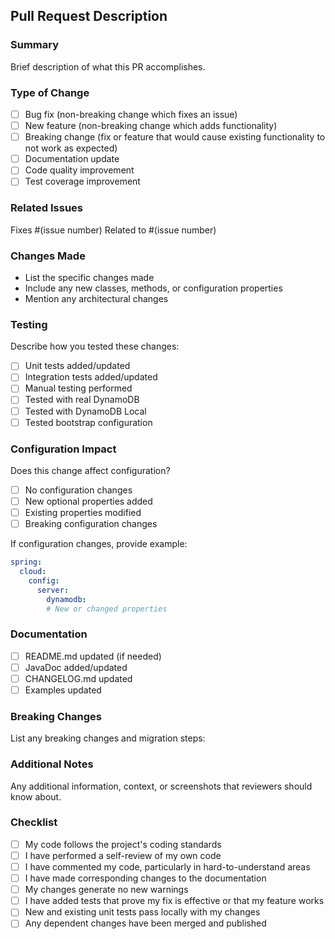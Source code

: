 ## Pull Request Description

### Summary

Brief description of what this PR accomplishes.

### Type of Change

- [ ] Bug fix (non-breaking change which fixes an issue)
- [ ] New feature (non-breaking change which adds functionality)
- [ ] Breaking change (fix or feature that would cause existing functionality to not work as
  expected)
- [ ] Documentation update
- [ ] Code quality improvement
- [ ] Test coverage improvement

### Related Issues

Fixes #(issue number)
Related to #(issue number)

### Changes Made

- List the specific changes made
- Include any new classes, methods, or configuration properties
- Mention any architectural changes

### Testing

Describe how you tested these changes:

- [ ] Unit tests added/updated
- [ ] Integration tests added/updated
- [ ] Manual testing performed
- [ ] Tested with real DynamoDB
- [ ] Tested with DynamoDB Local
- [ ] Tested bootstrap configuration

### Configuration Impact

Does this change affect configuration?

- [ ] No configuration changes
- [ ] New optional properties added
- [ ] Existing properties modified
- [ ] Breaking configuration changes

If configuration changes, provide example:

```yaml
spring:
  cloud:
    config:
      server:
        dynamodb:
        # New or changed properties
```

### Documentation

- [ ] README.md updated (if needed)
- [ ] JavaDoc added/updated
- [ ] CHANGELOG.md updated
- [ ] Examples updated

### Breaking Changes

List any breaking changes and migration steps:

### Additional Notes

Any additional information, context, or screenshots that reviewers should know about.

### Checklist

- [ ] My code follows the project's coding standards
- [ ] I have performed a self-review of my own code
- [ ] I have commented my code, particularly in hard-to-understand areas
- [ ] I have made corresponding changes to the documentation
- [ ] My changes generate no new warnings
- [ ] I have added tests that prove my fix is effective or that my feature works
- [ ] New and existing unit tests pass locally with my changes
- [ ] Any dependent changes have been merged and published
